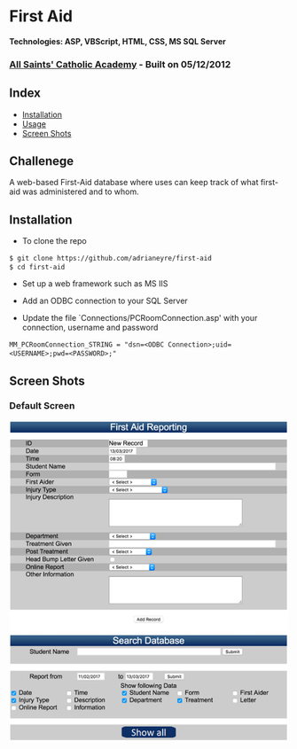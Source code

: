 # First Aid
#### Technologies: ASP, VBScript, HTML, CSS, MS SQL Server
### [All Saints' Catholic Academy](http://www.allsaints.notts.sch.uk) - Built on 05/12/2012

## Index
* [Installation](#Install)
* [Usage](#Usage)
* [Screen Shots](#Shots)

## Challenege
A web-based First-Aid database where uses can keep track of what first-aid was administered and to whom.

## <a name="Install">Installation</a>
* To clone the repo
```shell
$ git clone https://github.com/adrianeyre/first-aid
$ cd first-aid
```

* Set up a web framework such as MS IIS

* Add an ODBC connection to your SQL Server

* Update the file `Connections/PCRoomConnection.asp' with your connection, username and password
```shell
MM_PCRoomConnection_STRING = "dsn=<ODBC Connection>;uid=<USERNAME>;pwd=<PASSWORD>;"
```

## <a name="Shots">Screen Shots</a>
### Default Screen
[![Screenshot](https://raw.githubusercontent.com/adrianeyre/first-aid/master/images/screenshot1.png)](https://raw.githubusercontent.com/adrianeyre/first-aid/master/images/screenshot1.png "Screen Shot 1")
